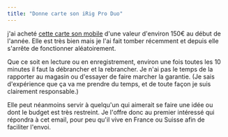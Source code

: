 ```yaml
---
title: "Donne carte son iRig Pro Duo"
---
```


j'ai acheté [cette carte son mobile][irig] d'une valeur d'environ 150€ au début 
de l'année. Elle est très bien mais je l'ai fait tomber récemment et depuis 
elle s'arrête de fonctionner aléatoirement.

Que ce soit en lecture ou en enregistrement, environ une fois toutes les 10 
minutes il faut la débrancher et la rebrancher. Je n'ai pas le temps de la 
rapporter au magasin ou d'essayer de faire marcher la garantie. (Je sais 
d'expérience que ça va me prendre du temps, et de toute façon je suis 
clairement responsable.)

Elle peut néanmoins servir à quelqu'un qui aimerait se faire une idée ou dont 
le budget est très restreint. Je l'offre donc au premier intéressé qui répondra 
à cet email, pour peu qu'il vive en France ou Suisse afin de faciliter l'envoi.

[irig]:http://bit.ly/sdm-irig-pro-duo
